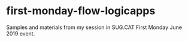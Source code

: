 # first-monday-flow-logicapps
Samples and materials from my session in SUG.CAT First Monday June 2019 event.
